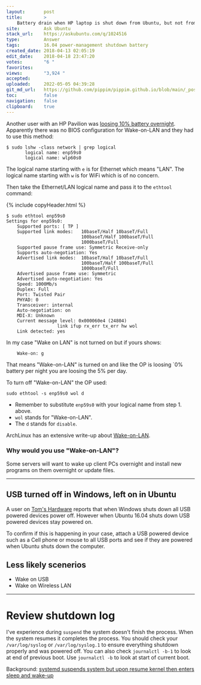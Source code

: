 ```yaml
---
layout:       post
title:        >
    Battery drain when HP laptop is shut down from Ubuntu, but not from Windows
site:         Ask Ubuntu
stack_url:    https://askubuntu.com/q/1024516
type:         Answer
tags:         16.04 power-management shutdown battery
created_date: 2018-04-13 02:05:19
edit_date:    2018-04-18 23:47:20
votes:        "6 "
favorites:    
views:        "3,924 "
accepted:     
uploaded:     2022-05-05 04:39:28
git_md_url:   https://github.com/pippim/pippim.github.io/blob/main/_posts/2018/2018-04-13-Battery-drain-when-HP-laptop-is-shut-down-from-Ubuntu_-but-not-from-Windows.md
toc:          false
navigation:   false
clipboard:    true
---
```


Another user with an HP Pavilion was [loosing 10% battery overnight][1]. Apparently there was no BIOS configuration for Wake-on-LAN and they had to use this method:

``` 
$ sudo lshw -class network | grep logical
       logical name: enp59s0
       logical name: wlp60s0
```

The logical name starting with `e` is for Ethernet which means "LAN". The logical name starting with `w` is for WiFi which is of no concern.

Then take the Ethernet/LAN logical name and pass it to the `ethtool` command:

{% include copyHeader.html %}
``` 
$ sudo ethtool enp59s0
Settings for enp59s0:
	Supported ports: [ TP ]
	Supported link modes:   10baseT/Half 10baseT/Full 
	                        100baseT/Half 100baseT/Full 
	                        1000baseT/Full 
	Supported pause frame use: Symmetric Receive-only
	Supports auto-negotiation: Yes
	Advertised link modes:  10baseT/Half 10baseT/Full 
	                        100baseT/Half 100baseT/Full 
	                        1000baseT/Full 
	Advertised pause frame use: Symmetric
	Advertised auto-negotiation: Yes
	Speed: 1000Mb/s
	Duplex: Full
	Port: Twisted Pair
	PHYAD: 0
	Transceiver: internal
	Auto-negotiation: on
	MDI-X: Unknown
	Current message level: 0x000060e4 (24804)
			       link ifup rx_err tx_err hw wol
	Link detected: yes
```

In my case "Wake on LAN" is not turned on but if yours shows:

``` 
    Wake-on: g
```

That means "Wake-on-LAN" is turned on and like the OP is loosing `0% battery per night you are loosing the 5% per day.

To turn off "Wake-on-LAN" the OP used:

``` 
sudo ethtool -s enp59s0 wol d
```

- Remember to substitute `enp59s0` with your logical name from step 1. above.
- `wol` stands for "Wake-on-LAN".
- The `d` stands for `disable`.

ArchLinux has an extensive write-up about [Wake-on-LAN][2].

### Why would you use "Wake-on-LAN"?

Some servers will want to wake up client PCs overnight and install new programs on them overnight or update files.

----------

## USB turned off in Windows, left on in Ubuntu

A user on [Tom's Hardware][3] reports that when Windows shuts down all USB powered devices power off. However when Ubuntu 16.04 shuts down USB powered devices stay powered on.

To confirm if this is happening in your case, attach a USB powered device such as a Cell phone or mouse to all USB ports and see if they are powered when Ubuntu shuts down the computer.

## Less likely scenerios

- Wake on USB
- Wake on Wireless LAN


----------

# Review shutdown log

I've experience during `suspend` the system doesn't finish the process. When the system resumes it completes the process. You should check your `/var/log/syslog` or `/var/log/syslog.1` to ensure everything shutdown properly and was powered off. You can also check `journalctl -b-1` to look at end of previous boot. Use `journalctl -b` to look at start of current boot.

Background: [systemd suspends system but upon resume kernel then enters sleep and wake-up][4]


  [1]: https://ubuntuforums.org/showthread.php?t=2359966
  [2]: https://wiki.archlinux.org/index.php/Wake-on-LAN#Enable_WoL_on_the_network_adapter
  [3]: http://www.tomshardware.com/answers/id-3194135/ubuntu-shut-usb-shut.html
  [4]: https://askubuntu.com/questions/828486/systemd-suspends-system-but-upon-resume-kernel-then-enters-sleep-and-wake-up
